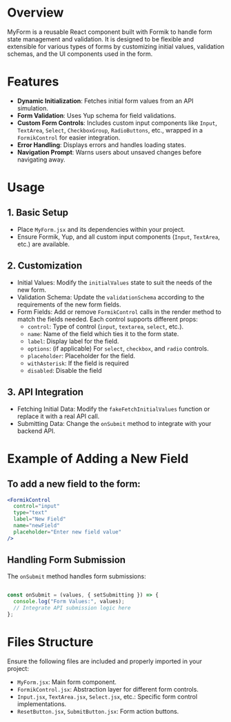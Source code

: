 # Overview
MyForm is a reusable React component built with Formik to handle form state management and validation. It is designed to be flexible and extensible for various types of forms by customizing initial values, validation schemas, and the UI components used in the form.

# Features
- **Dynamic Initialization**: Fetches initial form values from an API simulation.
- **Form Validation**: Uses Yup schema for field validations.
- **Custom Form Controls**: Includes custom input components like `Input`, `TextArea`, `Select`, `CheckboxGroup`, `RadioButtons`, etc., wrapped in a `FormikControl` for easier integration.
- **Error Handling**: Displays errors and handles loading states.
- **Navigation Prompt**: Warns users about unsaved changes before navigating away.


# Usage

## 1. Basic Setup

- Place `MyForm.jsx` and its dependencies within your project.
- Ensure Formik, Yup, and all custom input components (`Input`, `TextArea`, etc.) are available.

## 2. Customization

- Initial Values: Modify the `initialValues` state to suit the needs of the new form.
- Validation Schema: Update the `validationSchema` according to the requirements of the new form fields.
- Form Fields: Add or remove `FormikControl` calls in the render method to match the fields needed. Each control supports different props:
    - `control`: Type of control (`input`, `textarea`, `select`, etc.).
    - `name`: Name of the field which ties it to the form state.
    - `label`: Display label for the field.
    - `options`: (if applicable) For `select`, `checkbox`, and `radio` controls.
    - `placeholder`: Placeholder for the field.
    - `withAsterisk`: If the field is required
    - `disabled`: Disable the field

## 3. API Integration

- Fetching Initial Data: Modify the `fakeFetchInitialValues` function or replace it with a real API call.
- Submitting Data: Change the `onSubmit` method to integrate with your backend API.


# Example of Adding a New Field

## To add a new field to the form:

```jsx
<FormikControl
  control="input"
  type="text"
  label="New Field"
  name="newField"
  placeholder="Enter new field value"
/>
```

## Handling Form Submission
The `onSubmit` method handles form submissions:
```jsx

const onSubmit = (values, { setSubmitting }) => {
  console.log("Form Values:", values);
  // Integrate API submission logic here
};
```

# Files Structure
Ensure the following files are included and properly imported in your project:

- `MyForm.jsx`: Main form component.
- `FormikControl.jsx`: Abstraction layer for different form controls.
- `Input.jsx`, `TextArea.jsx`, `Select.jsx`, etc.: Specific form control implementations.
- `ResetButton.jsx`, `SubmitButton.jsx`: Form action buttons.
